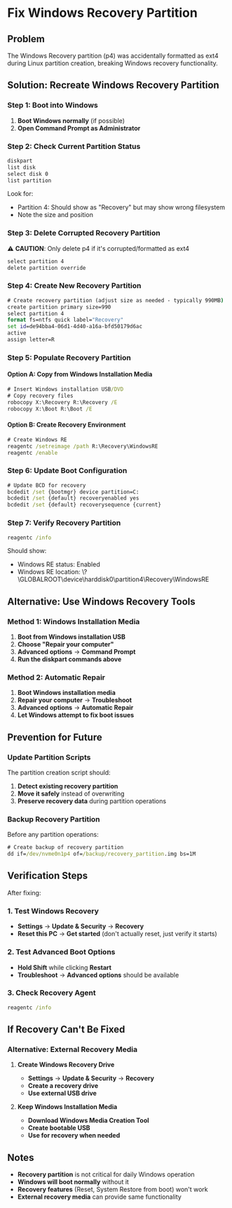 # Fix Windows Recovery Partition

## Problem
The Windows Recovery partition (p4) was accidentally formatted as ext4 during Linux partition creation, breaking Windows recovery functionality.

## Solution: Recreate Windows Recovery Partition

### Step 1: Boot into Windows

1. **Boot Windows normally** (if possible)
2. **Open Command Prompt as Administrator**

### Step 2: Check Current Partition Status

```cmd
diskpart
list disk
select disk 0
list partition
```

Look for:
- Partition 4: Should show as "Recovery" but may show wrong filesystem
- Note the size and position

### Step 3: Delete Corrupted Recovery Partition

⚠️ **CAUTION**: Only delete p4 if it's corrupted/formatted as ext4

```cmd
select partition 4
delete partition override
```

### Step 4: Create New Recovery Partition

```cmd
# Create recovery partition (adjust size as needed - typically 990MB)
create partition primary size=990
select partition 4
format fs=ntfs quick label="Recovery"
set id=de94bba4-06d1-4d40-a16a-bfd50179d6ac
active
assign letter=R
```

### Step 5: Populate Recovery Partition

#### Option A: Copy from Windows Installation Media
```cmd
# Insert Windows installation USB/DVD
# Copy recovery files
robocopy X:\Recovery R:\Recovery /E
robocopy X:\Boot R:\Boot /E
```

#### Option B: Create Recovery Environment
```cmd
# Create Windows RE
reagentc /setreimage /path R:\Recovery\WindowsRE
reagentc /enable
```

### Step 6: Update Boot Configuration

```cmd
# Update BCD for recovery
bcdedit /set {bootmgr} device partition=C:
bcdedit /set {default} recoveryenabled yes
bcdedit /set {default} recoverysequence {current}
```

### Step 7: Verify Recovery Partition

```cmd
reagentc /info
```

Should show:
- Windows RE status: Enabled
- Windows RE location: \\?\GLOBALROOT\device\harddisk0\partition4\Recovery\WindowsRE

## Alternative: Use Windows Recovery Tools

### Method 1: Windows Installation Media
1. **Boot from Windows installation USB**
2. **Choose "Repair your computer"**
3. **Advanced options** → **Command Prompt**
4. **Run the diskpart commands above**

### Method 2: Automatic Repair
1. **Boot Windows installation media**
2. **Repair your computer** → **Troubleshoot**
3. **Advanced options** → **Automatic Repair**
4. **Let Windows attempt to fix boot issues**

## Prevention for Future

### Update Partition Scripts
The partition creation script should:
1. **Detect existing recovery partition**
2. **Move it safely** instead of overwriting
3. **Preserve recovery data** during partition operations

### Backup Recovery Partition
Before any partition operations:
```cmd
# Create backup of recovery partition
dd if=/dev/nvme0n1p4 of=/backup/recovery_partition.img bs=1M
```

## Verification Steps

After fixing:

### 1. Test Windows Recovery
- **Settings** → **Update & Security** → **Recovery**
- **Reset this PC** → **Get started** (don't actually reset, just verify it starts)

### 2. Test Advanced Boot Options
- **Hold Shift** while clicking **Restart**
- **Troubleshoot** → **Advanced options** should be available

### 3. Check Recovery Agent
```cmd
reagentc /info
```

## If Recovery Can't Be Fixed

### Alternative: External Recovery Media
1. **Create Windows Recovery Drive**
   - **Settings** → **Update & Security** → **Recovery**
   - **Create a recovery drive**
   - **Use external USB drive**

2. **Keep Windows Installation Media**
   - **Download Windows Media Creation Tool**
   - **Create bootable USB**
   - **Use for recovery when needed**

## Notes

- **Recovery partition** is not critical for daily Windows operation
- **Windows will boot normally** without it
- **Recovery features** (Reset, System Restore from boot) won't work
- **External recovery media** can provide same functionality
